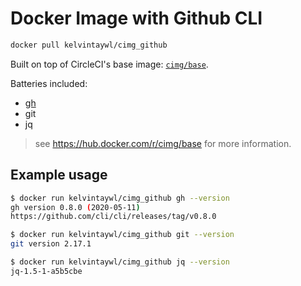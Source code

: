 # Docker Image with Github CLI

```sh
docker pull kelvintaywl/cimg_github
```

Built on top of CircleCI's base image: [`cimg/base`](https://hub.docker.com/r/cimg/base).

Batteries included:

- [gh](https://cli.github.com)
- git
- jq

> see https://hub.docker.com/r/cimg/base for more information.


## Example usage

```sh
$ docker run kelvintaywl/cimg_github gh --version
gh version 0.8.0 (2020-05-11)
https://github.com/cli/cli/releases/tag/v0.8.0

$ docker run kelvintaywl/cimg_github git --version
git version 2.17.1

$ docker run kelvintaywl/cimg_github jq --version
jq-1.5-1-a5b5cbe
```
